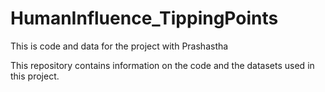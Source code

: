 # HumanInfluence_TippingPoints
This is code and data for the project with Prashastha

This repository contains information on the code and the datasets used in this project. 

